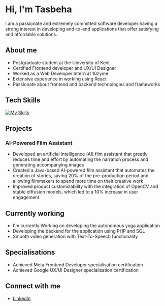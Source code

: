 # Hi, I'm Tasbeha
I am a passionate and extremely committed software developer having a strong interest in developing end-to-end applications that offer satisfying and affordable solutions. 

## About me
- Postgraduate student at the University of Kent
- Certified Frontend developer and UX/UI Designer
- Worked as a Web Developer Intern at 10zyme
- Extensive experience in working using React
- Passionate about frontend and backend technologies and frameworks

## Tech Skills
[![My Skills](https://skillicons.dev/icons?i=typescript,php,java,react,vite,nodejs,mysql,html,css,linux,git,tailwind,aws,nextjs,opencv,processing,bash,gitlab,figma)](https://skillicons.dev)

## Projects
### AI-Powered Film Assistant
- Developed an artificial intelligence (AI) film assistant that greatly reduces time and effort by automating the narration process and generating accompanying images
- Created a Java-based AI-powered film assistant that automates the creation of stories, saving 20% of the pre-production period and allowing filmmakers to spend more time on their creative work
- Improved product customizability with the integration of OpenCV and stable diffusion models, which led to a 10% increase in user engagement

## Currently working
- I'm currently Working on developing the autonomous yoga application
- Developing the backend for the application using PHP and SQL
- Smooth video generation with Text-To-Speech functionality

## Specialisations
- Achieved Meta Frontend Developer specialisation certification
- Achieved Google UX/UI Designer specialisation certification

## Connect with me
- [LinkedIn](https://www.linkedin.com/in/tasbehanawaz/)


